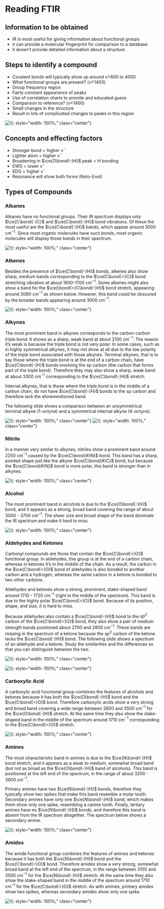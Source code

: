 # Reading FTIR

## Information to be obtained

*  IR is most useful for giving information about functional groups
*  it can provide a molecular fingerprint for comparison to a database
*  it doesn't provide detailed information about a structure

## Steps to identify a compound

*  Covalent bonds will typically show up around $\bar{\nu}=$600 to 4000
*  What functional groups are present? ($\bar{\nu}>$1400)
  *  Group frequency region
  *  Fairly constant appearance of peaks
  *  Use of correlation charts to provide and educated guess
*  Comparison to reference? ($\bar{\nu}<$1400)
  *  Small changes in the structure 
  *  Result in lots of complicated changes to peaks in this region
	

![!](11.1.png){: style="width: 100%;" class="center"}

## Concepts and effecting factors
*  Stronger bond $=$ higher $\bar{\nu}$ 
*  Lighter atom $=$ higher  $\bar{\nu}$ 
*  Broadening in $\ce{O\bond{-}H}$ peak $=$ H bonding
*  EWG $=$ lower  $\bar{\nu}$ 
*  EDG $=$ higher  $\bar{\nu}$ 
*  Resonance will show both forms (Keto-Enol) 



## Types of Compounds

### Alkanes

Alkanes have no functional groups. Their IR spectrum displays only $\ce{C\bond{-}C}$ and $\ce{C\bond{-}H}$ bond vibrations. Of these the most useful are the $\ce{C\bond{-}H}$ bands, which appear around 3000 cm$^{-1}$. Since most organic molecules have such bonds, most organic molecules will display those bands in their spectrum. 

![!](11.2.png){: style="width: 100%;" class="center"}

### Alkenes

Besides the presence of $\ce{C\bond{-}H}$ bonds, alkenes also show sharp, medium bands corresponding to the $\ce{C\bond{=}C}$ bond stretching vibration at about 1600-1700 cm$^{-1}$. Some alkenes might also show a band for the $\ce{\bond{=}C\bond{-}H}$ bond stretch, appearing around 3080 cm$^{-1}$ as shown below. However, this band could be obscured by the broader bands appearing around 3000 cm$^{-1}$.

![!](11.3.png){: style="width: 100%;" class="center"}

### Alkynes

The most prominent band in alkynes corresponds to the carbon-carbon triple bond. It shows as a sharp, weak band at about 2100 cm$^{-1}$. The reason it’s weak is because the triple bond is not very polar. In some cases, such as in highly symmetrical alkynes, it may not show at all due to the low polarity of the triple bond associated with those alkynes. 
Terminal alkynes, that is to say those where the triple bond is at the end of a carbon chain, have $\ce{C\bond{-}H}$ bonds involving the sp carbon (the carbon that forms part of the triple bond). Therefore they may also show a sharp, weak band at about 3300 cm$^{-1}$ corresponding to the $\ce{C\bond{-}H}$ stretch. 

Internal alkynes, that is those where the triple bond is in the middle of a carbon chain, do not have $\ce{C\bond{-}H}$ bonds to the sp carbon and therefore lack the aforementioned band. 

The following slide shows a comparison between an unsymmetrical terminal alkyne (1-octyne) and a symmetrical internal alkyne (4-octyne). 

![!](11.4.png){: style="width: 100%;" class="center"}
![!](11.5.png){: style="width: 100%;" class="center"}

### Nitrile

In a manner very similar to alkynes, nitriles show a prominent band around 2250 cm$^{-1}$ caused by the $\ce{C\bond{#}N}$ bond. This band has a sharp, pointed shape just like the alkyne $\ce{C\bond{#}C}$ bond, but because the $\ce{C\bond{#}N}$ bond is more polar, this band is stronger than in alkynes. 

![!](11.6.png){: style="width: 100%;" class="center"}

### Alcohol

The most prominent band in alcohols is due to the $\ce{O\bond{-}H}$ bond, and it appears as a strong, broad band covering the range of about 3000 - 3700 cm$^{-1}$. The sheer size and broad shape of the band dominate the IR spectrum and make it hard to miss. 

![!](11.7.png){: style="width: 100%;" class="center"}

### Aldehydes and Ketones

Carbonyl compounds are those that contain the $\ce{C\bond{=}O}$ functional group. In aldehydes, this group is at the end of a carbon chain, whereas in ketones it’s in the middle of the chain. As a result, the carbon in the $\ce{C\bond{=}O}$ bond of aldehydes is also bonded to another carbon and a hydrogen, whereas the same carbon in a ketone is bonded to two other carbons. 

Aldehydes and ketones show a strong, prominent, stake-shaped band around 1710 - 1720 cm$^{-1}$ (right in the middle of the spectrum). This band is due to the highly polar $\ce{C\bond{=}O}$ bond. Because of its position, shape, and size, it is hard to miss. 

Because aldehydes also contain a $\ce{C\bond{-}H}$ bond to the $sp^2$ carbon of the $\ce{C\bond{=}O}$ bond, they also show a pair of medium strength bands positioned about 2700 and 2800 cm$^{-1}$. These bands are missing in the spectrum of a ketone because the $sp^2$ carbon of the ketone lacks the $\ce{C\bond{-}H}$ bond. 
The following slide shows a spectrum of an aldehyde and a ketone. Study the similarities and the differences so that you can distinguish between the two. 

![!](11.8.png){: style="width: 100%;" class="center"}

![!](11.9.png){: style="width: 100%;" class="center"}

### Carboxylic Acid

A carboxylic acid functional group combines the features of alcohols and ketones because it has both the $\ce{O\bond{-}H}$ bond and the $\ce{C\bond{=}O}$ bond. Therefore carboxylic acids show a very strong and broad band covering a wide range between 2800 and 3500 cm$^{-1}$ for the $\ce{O\bond{-}H}$ stretch. At the same time they also show the stake-shaped band in the middle of the spectrum around 1710 cm$^{-1}$ corresponding to the $\ce{C\bond{=}O}$ stretch. 

![!](11.10.png){: style="width: 100%;" class="center"}

### Amines

The most characteristic band in amines is due to the $\ce{N\bond{-}H}$ bond stretch, and it appears as a weak to medium, somewhat broad band (but not as broad as the $\ce{O\bond{-}H}$ band of alcohols). This band is positioned at the left end of the spectrum, in the range of about 3200 - 3600 cm$^{-1}$. 

Primary amines have two $\ce{N\bond{-}H}$ bonds, therefore they typically show two spikes that make this band resemble a molar tooth. Secondary amines have only one $\ce{N\bond{-}H}$ bond, which makes them show only one spike, resembling a canine tooth. Finally, tertiary amines have no $\ce{N\bond{-}H}$ bonds, and therefore this band is absent from the IR spectrum altogether. The spectrum below shows a secondary amine. 

![!](11.12.png){: style="width: 100%;" class="center"}

### Amides

The amide functional group combines the features of amines and ketones because it has both the $\ce{N\bond{-}H}$ bond and the $\ce{C\bond{=}O}$ bond. Therefore amides show a very strong, somewhat broad band at the left end of the spectrum, in the range between 3100 and 3500 cm$^{-1}$ for the $\ce{N\bond{-}H}$ stretch. At the same time they also show the stake-shaped band in the middle of the spectrum around 1710 cm$^{-1}$ for the $\ce{C\bond{=}O}$ stretch. As with amines, primary amides show two spikes, whereas secondary amides show only one spike. 

![!](11.13.png){: style="width: 100%;" class="center"}